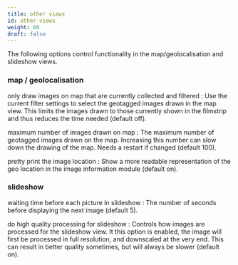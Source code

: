 ```yaml
---
title: other views
id: other-views
weight: 60
draft: false
---
```


The following options control functionality in the map/geolocalisation and slideshow views.

### map / geolocalisation

only draw images on map that are currently collected and filtered
: Use the current filter settings to select the geotagged images drawn in the map view. This limits the images drawn to those currently shown in the filmstrip and thus reduces the time needed (default off).

maximum number of images drawn on map
: The maximum number of geotagged images drawn on the map. Increasing this number can slow down the drawing of the map. Needs a restart if changed (default 100).

pretty print the image location
: Show a more readable representation of the geo location in the image information module (default on). 

### slideshow

waiting time before each picture in slideshow
: The number of seconds before displaying the next image (default 5). 

do high quality processing for slideshow
: Controls how images are processed for the slideshow view. It this option is enabled, the image will first be processed in full resolution, and downscaled at the very end. This can result in better quality sometimes, but will always be slower (default on). 
